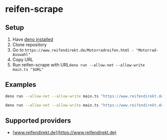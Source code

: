 # reifen-scrape

## Setup

1. Have [deno installed](https://docs.deno.com/runtime/getting_started/installation/)
2. Clone repository
3. Go to `https://www.reifendirekt.de/Motorradreifen.html - "Motorrad-Auswahl"`
4. Copy URL
5. Run reifen-scrape with URL`deno run --allow-net --allow-write main.ts "$URL"`

## Examples

```sh
deno run --allow-net --allow-write main.ts "https://www.reifendirekt.de/search-moto?manufacturer=SUZUKI&capacity=1200&model=GSF%201200%20%2F%20S%20(2001%20-%202005)&type=WVA9"
```

```sh
deno run --allow-net --allow-write main.ts "https://www.reifendirekt.de/search-moto?manufacturer=SUZUKI&capacity=400&model=DR-Z%20400%20SM%20(2005%20-%202008)&type=WVB8&brand="
```

## Supported providers

- [www.reifendirekt.de](https://www.reifendirekt.de)
